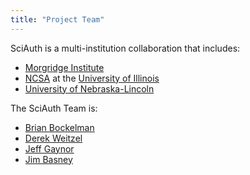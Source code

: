 ```yaml
---
title: "Project Team"
---
```


SciAuth is a multi-institution collaboration that includes:
* [Morgridge Institute](https://morgridge.org/)
* [NCSA](http://www.ncsa.illinois.edu/) at the [University of Illinois](https://illinois.edu/)
* [University of Nebraska-Lincoln](https://www.unl.edu/)

The SciAuth Team is:
* [Brian Bockelman](https://morgridge.org/profile/brian-bockelman/)
* [Derek Weitzel](https://directory.unl.edu/people/dweitzel2)
* [Jeff Gaynor](http://www.ncsa.illinois.edu/assets/php/directory/contact.php?contact=jgaynor)
* [Jim Basney](http://www.ncsa.illinois.edu/assets/php/directory/contact.php?contact=jbasney)
